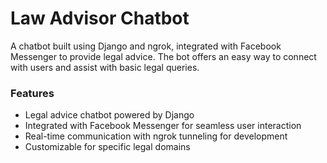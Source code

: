 # Law Advisor Chatbot
A chatbot built using Django and ngrok, integrated with Facebook Messenger to provide legal advice. The bot offers an easy way to connect with users and assist with basic legal queries.

### Features
- Legal advice chatbot powered by Django
- Integrated with Facebook Messenger for seamless user interaction
- Real-time communication with ngrok tunneling for development
- Customizable for specific legal domains
